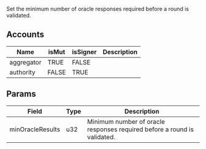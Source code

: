 Set the minimum number of oracle responses required before a round is validated.

## Accounts
|Name|isMut|isSigner|Description|
|--|--|--|--|
| aggregator | TRUE | FALSE |  | 
| authority | FALSE | TRUE |  | 
## Params
|Field|Type|Description|
|--|--|--|
| minOracleResults |  u32 | Minimum number of oracle responses required before a round is validated. |
